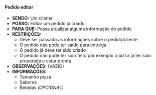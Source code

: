 #### Pedido editar

- **SENDO:** Um cliente
- **POSSO:** Editar um pedido ja criado
- **PARA QUE:** Possa atualizar alguma informação do pedido
- **RESTRIÇÕES:**
  - Deve ser passado as informações sobre o pedido/cliente
  - O pedido não pode ter saído para entrega
  - O pedido já deve ter sido criado
  - O pedido não pode ter sido feito por exemplo a pizza já ter sido preparada e estar pronta
- **OBSERVAÇÕES:** (VAZIO)
- **INFORMAÇÕES:** 
  - Tamanho pizza
  - Sabores
  - Bebidas *(OPCIONAL)*